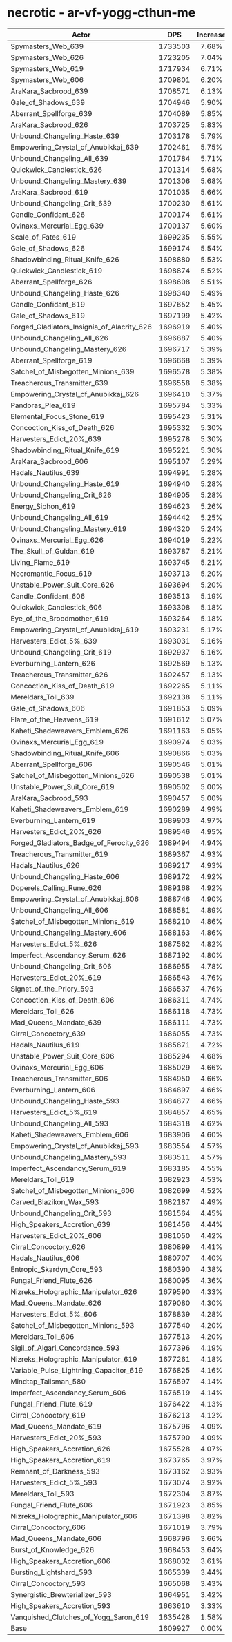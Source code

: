 # necrotic - ar-vf-yogg-cthun-me
| Actor | DPS | Increase |
|---|:---:|:---:|
|Spymasters_Web_639|1733503|7.68%|
|Spymasters_Web_626|1723205|7.04%|
|Spymasters_Web_619|1717934|6.71%|
|Spymasters_Web_606|1709801|6.20%|
|AraKara_Sacbrood_639|1708571|6.13%|
|Gale_of_Shadows_639|1704946|5.90%|
|Aberrant_Spellforge_639|1704089|5.85%|
|AraKara_Sacbrood_626|1703725|5.83%|
|Unbound_Changeling_Haste_639|1703178|5.79%|
|Empowering_Crystal_of_Anubikkaj_639|1702461|5.75%|
|Unbound_Changeling_All_639|1701784|5.71%|
|Quickwick_Candlestick_626|1701314|5.68%|
|Unbound_Changeling_Mastery_639|1701306|5.68%|
|AraKara_Sacbrood_619|1701035|5.66%|
|Unbound_Changeling_Crit_639|1700230|5.61%|
|Candle_Confidant_626|1700174|5.61%|
|Ovinaxs_Mercurial_Egg_639|1700137|5.60%|
|Scale_of_Fates_619|1699235|5.55%|
|Gale_of_Shadows_626|1699174|5.54%|
|Shadowbinding_Ritual_Knife_626|1698880|5.53%|
|Quickwick_Candlestick_619|1698874|5.52%|
|Aberrant_Spellforge_626|1698608|5.51%|
|Unbound_Changeling_Haste_626|1698340|5.49%|
|Candle_Confidant_619|1697652|5.45%|
|Gale_of_Shadows_619|1697199|5.42%|
|Forged_Gladiators_Insignia_of_Alacrity_626|1696919|5.40%|
|Unbound_Changeling_All_626|1696887|5.40%|
|Unbound_Changeling_Mastery_626|1696717|5.39%|
|Aberrant_Spellforge_619|1696668|5.39%|
|Satchel_of_Misbegotten_Minions_639|1696578|5.38%|
|Treacherous_Transmitter_639|1696558|5.38%|
|Empowering_Crystal_of_Anubikkaj_626|1696410|5.37%|
|Pandoras_Plea_619|1695784|5.33%|
|Elemental_Focus_Stone_619|1695423|5.31%|
|Concoction_Kiss_of_Death_626|1695332|5.30%|
|Harvesters_Edict_20%_639|1695278|5.30%|
|Shadowbinding_Ritual_Knife_619|1695221|5.30%|
|AraKara_Sacbrood_606|1695107|5.29%|
|Hadals_Nautilus_639|1694991|5.28%|
|Unbound_Changeling_Haste_619|1694940|5.28%|
|Unbound_Changeling_Crit_626|1694905|5.28%|
|Energy_Siphon_619|1694623|5.26%|
|Unbound_Changeling_All_619|1694442|5.25%|
|Unbound_Changeling_Mastery_619|1694320|5.24%|
|Ovinaxs_Mercurial_Egg_626|1694019|5.22%|
|The_Skull_of_Guldan_619|1693787|5.21%|
|Living_Flame_619|1693745|5.21%|
|Necromantic_Focus_619|1693713|5.20%|
|Unstable_Power_Suit_Core_626|1693694|5.20%|
|Candle_Confidant_606|1693513|5.19%|
|Quickwick_Candlestick_606|1693308|5.18%|
|Eye_of_the_Broodmother_619|1693264|5.18%|
|Empowering_Crystal_of_Anubikkaj_619|1693231|5.17%|
|Harvesters_Edict_5%_639|1693031|5.16%|
|Unbound_Changeling_Crit_619|1692937|5.16%|
|Everburning_Lantern_626|1692569|5.13%|
|Treacherous_Transmitter_626|1692457|5.13%|
|Concoction_Kiss_of_Death_619|1692265|5.11%|
|Mereldars_Toll_639|1692138|5.11%|
|Gale_of_Shadows_606|1691853|5.09%|
|Flare_of_the_Heavens_619|1691612|5.07%|
|Kaheti_Shadeweavers_Emblem_626|1691163|5.05%|
|Ovinaxs_Mercurial_Egg_619|1690974|5.03%|
|Shadowbinding_Ritual_Knife_606|1690866|5.03%|
|Aberrant_Spellforge_606|1690546|5.01%|
|Satchel_of_Misbegotten_Minions_626|1690538|5.01%|
|Unstable_Power_Suit_Core_619|1690502|5.00%|
|AraKara_Sacbrood_593|1690457|5.00%|
|Kaheti_Shadeweavers_Emblem_619|1690289|4.99%|
|Everburning_Lantern_619|1689903|4.97%|
|Harvesters_Edict_20%_626|1689546|4.95%|
|Forged_Gladiators_Badge_of_Ferocity_626|1689494|4.94%|
|Treacherous_Transmitter_619|1689367|4.93%|
|Hadals_Nautilus_626|1689217|4.93%|
|Unbound_Changeling_Haste_606|1689172|4.92%|
|Doperels_Calling_Rune_626|1689168|4.92%|
|Empowering_Crystal_of_Anubikkaj_606|1688746|4.90%|
|Unbound_Changeling_All_606|1688581|4.89%|
|Satchel_of_Misbegotten_Minions_619|1688210|4.86%|
|Unbound_Changeling_Mastery_606|1688163|4.86%|
|Harvesters_Edict_5%_626|1687562|4.82%|
|Imperfect_Ascendancy_Serum_626|1687192|4.80%|
|Unbound_Changeling_Crit_606|1686955|4.78%|
|Harvesters_Edict_20%_619|1686543|4.76%|
|Signet_of_the_Priory_593|1686537|4.76%|
|Concoction_Kiss_of_Death_606|1686311|4.74%|
|Mereldars_Toll_626|1686118|4.73%|
|Mad_Queens_Mandate_639|1686111|4.73%|
|Cirral_Concoctory_639|1686055|4.73%|
|Hadals_Nautilus_619|1685871|4.72%|
|Unstable_Power_Suit_Core_606|1685294|4.68%|
|Ovinaxs_Mercurial_Egg_606|1685029|4.66%|
|Treacherous_Transmitter_606|1684950|4.66%|
|Everburning_Lantern_606|1684897|4.66%|
|Unbound_Changeling_Haste_593|1684877|4.66%|
|Harvesters_Edict_5%_619|1684857|4.65%|
|Unbound_Changeling_All_593|1684318|4.62%|
|Kaheti_Shadeweavers_Emblem_606|1683906|4.60%|
|Empowering_Crystal_of_Anubikkaj_593|1683554|4.57%|
|Unbound_Changeling_Mastery_593|1683511|4.57%|
|Imperfect_Ascendancy_Serum_619|1683185|4.55%|
|Mereldars_Toll_619|1682923|4.53%|
|Satchel_of_Misbegotten_Minions_606|1682699|4.52%|
|Carved_Blazikon_Wax_593|1682187|4.49%|
|Unbound_Changeling_Crit_593|1681564|4.45%|
|High_Speakers_Accretion_639|1681456|4.44%|
|Harvesters_Edict_20%_606|1681050|4.42%|
|Cirral_Concoctory_626|1680899|4.41%|
|Hadals_Nautilus_606|1680707|4.40%|
|Entropic_Skardyn_Core_593|1680390|4.38%|
|Fungal_Friend_Flute_626|1680095|4.36%|
|Nizreks_Holographic_Manipulator_626|1679590|4.33%|
|Mad_Queens_Mandate_626|1679080|4.30%|
|Harvesters_Edict_5%_606|1678839|4.28%|
|Satchel_of_Misbegotten_Minions_593|1677540|4.20%|
|Mereldars_Toll_606|1677513|4.20%|
|Sigil_of_Algari_Concordance_593|1677396|4.19%|
|Nizreks_Holographic_Manipulator_619|1677261|4.18%|
|Variable_Pulse_Lightning_Capacitor_619|1676825|4.16%|
|Mindtap_Talisman_580|1676597|4.14%|
|Imperfect_Ascendancy_Serum_606|1676519|4.14%|
|Fungal_Friend_Flute_619|1676422|4.13%|
|Cirral_Concoctory_619|1676213|4.12%|
|Mad_Queens_Mandate_619|1675796|4.09%|
|Harvesters_Edict_20%_593|1675790|4.09%|
|High_Speakers_Accretion_626|1675528|4.07%|
|High_Speakers_Accretion_619|1673765|3.97%|
|Remnant_of_Darkness_593|1673162|3.93%|
|Harvesters_Edict_5%_593|1673074|3.92%|
|Mereldars_Toll_593|1672304|3.87%|
|Fungal_Friend_Flute_606|1671923|3.85%|
|Nizreks_Holographic_Manipulator_606|1671398|3.82%|
|Cirral_Concoctory_606|1671019|3.79%|
|Mad_Queens_Mandate_606|1668796|3.66%|
|Burst_of_Knowledge_626|1668453|3.64%|
|High_Speakers_Accretion_606|1668032|3.61%|
|Bursting_Lightshard_593|1665339|3.44%|
|Cirral_Concoctory_593|1665068|3.43%|
|Synergistic_Brewterializer_593|1664951|3.42%|
|High_Speakers_Accretion_593|1663610|3.33%|
|Vanquished_Clutches_of_Yogg_Saron_619|1635428|1.58%|
|Base|1609927|0.00%|
